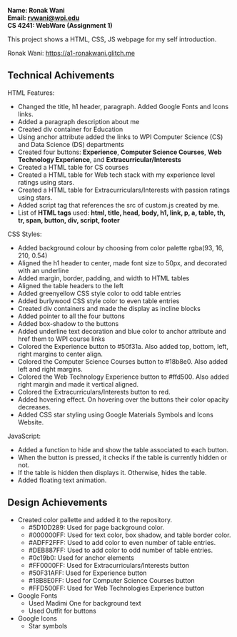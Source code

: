 **Name: Ronak Wani**  
**Email: rvwani@wpi.edu**  
**CS 4241: WebWare (Assignment 1)**

This project shows a HTML, CSS, JS webpage for my self introduction.

Ronak Wani: https://a1-ronakwani.glitch.me

## Technical Achivements

HTML Features: 

- Changed the title, h1 header, paragraph. Added Google Fonts and Icons links.
- Added a paragraph description about me
- Created div container for Education
- Using anchor attribute added the links to WPI Computer Science (CS) and Data Science (DS) departments
- Created four buttons: **Experience**, **Computer Science Courses**, **Web Technology Experience**, and **Extracurricular/Interests**
- Created a HTML table for CS courses
- Created a HTML table for Web tech stack with my experience level ratings using stars.
- Created a HTML table for Extracurriculars/Interests with passion ratings using stars.
- Added script tag that references the src of custom.js created by me.
- List of **HTML tags** used: **html, title, head, body, h1, link, p, a, table, th, tr, span, button, div, script, footer**

CSS Styles:  

- Added background colour by choosing from color palette rgba(93, 16, 210, 0.54)
- Aligned the h1 header to center, made font size to 50px, and decorated with an underline
- Added margin, border, padding, and width to HTML tables
- Aligned the table headers to the left
- Added greenyellow CSS style color to odd table entries
- Added burlywood CSS style color to even table entries
- Created div containers and made the display as incline blocks
- Added pointer to all the four buttons
- Added box-shadow to the buttons
- Added underline text decoration and blue color to anchor attribute and href them to WPI course links
- Colored the Experience button to #50f31a. Also added top, bottom, left, right margins to center align.
- Colored the Computer Science Courses button to #18b8e0. Also added left and right margins.
- Colored the Web Technology Experience button to #ffd500. Also added right margin and made it vertical aligned.
- Colored the Extracurriculars/Interests button to red.
- Added hovering effect. On hovering over the buttons their color opacity decreases.
- Added CSS star styling using Google Materials Symbols and Icons Website.

JavaScript:

- Added a function to hide and show the table associated to each button.
- When the button is pressed, it checks if the table is currently hidden or not.
- If the table is hidden then displays it. Otherwise, hides the table.
- Added floating text animation.

## Design Achievements

- Created color pallette and added it to the repository.
  - #5D10D289: Used for page background color.
  - #000000FF: Used for text color, box shadow, and table border color.
  - #ADFF2FFF: Used to add color to even number of table entries.
  - #DEB887FF: Used to add color to odd number of table entries.
  - #0c19b0: Used for anchor elements
  - #FF0000FF: Used for Extracurriculars/Interests button
  - #50F31AFF: Used for Experience button
  - #18B8E0FF: Used for Computer Science Courses button
  - #FFD500FF: Used for Web Technologies Experience button
- Google Fonts
  - Used Madimi One for background text
  - Used Outfit for buttons
- Google Icons
  - Star symbols
